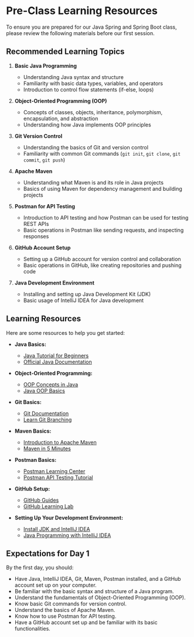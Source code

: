 # Pre-Class Learning Resources

To ensure you are prepared for our Java Spring and Spring Boot class, please review the following materials before our first session.

## Recommended Learning Topics

1. **Basic Java Programming**
   - Understanding Java syntax and structure
   - Familiarity with basic data types, variables, and operators
   - Introduction to control flow statements (if-else, loops)

2. **Object-Oriented Programming (OOP)**
   - Concepts of classes, objects, inheritance, polymorphism, encapsulation, and abstraction
   - Understanding how Java implements OOP principles

3. **Git Version Control**
   - Understanding the basics of Git and version control
   - Familiarity with common Git commands (`git init`, `git clone`, `git commit`, `git push`)

4. **Apache Maven**
   - Understanding what Maven is and its role in Java projects
   - Basics of using Maven for dependency management and building projects

5. **Postman for API Testing**
   - Introduction to API testing and how Postman can be used for testing REST APIs
   - Basic operations in Postman like sending requests, and inspecting responses

6. **GitHub Account Setup**
   - Setting up a GitHub account for version control and collaboration
   - Basic operations in GitHub, like creating repositories and pushing code

7. **Java Development Environment**
   - Installing and setting up Java Development Kit (JDK)
   - Basic usage of IntelliJ IDEA for Java development

## Learning Resources

Here are some resources to help you get started:

- **Java Basics:**
  - [Java Tutorial for Beginners](https://www.w3schools.com/java/)
  - [Official Java Documentation](https://docs.oracle.com/en/java/)

- **Object-Oriented Programming:**
  - [OOP Concepts in Java](https://www.geeksforgeeks.org/object-oriented-programming-oops-concept-in-java/)
  - [Java OOP Basics](https://www.javatpoint.com/java-oops-concepts)

- **Git Basics:**
  - [Git Documentation](https://git-scm.com/doc)
  - [Learn Git Branching](https://learngitbranching.js.org/)

- **Maven Basics:**
  - [Introduction to Apache Maven](https://maven.apache.org/what-is-maven.html)
  - [Maven in 5 Minutes](https://maven.apache.org/guides/getting-started/maven-in-five-minutes.html)

- **Postman Basics:**
  - [Postman Learning Center](https://learning.postman.com/docs/getting-started/introduction/)
  - [Postman API Testing Tutorial](https://www.guru99.com/postman-tutorial.html)

- **GitHub Setup:**
  - [GitHub Guides](https://guides.github.com/)
  - [GitHub Learning Lab](https://lab.github.com/)

- **Setting Up Your Development Environment:**
  - [Install JDK and IntelliJ IDEA](https://www.jetbrains.com/idea/download/)
  - [Java Programming with IntelliJ IDEA](https://www.jetbrains.com/help/idea/java.html)

## Expectations for Day 1

By the first day, you should:

- Have Java, IntelliJ IDEA, Git, Maven, Postman installed, and a GitHub account set up on your computer.
- Be familiar with the basic syntax and structure of a Java program.
- Understand the fundamentals of Object-Oriented Programming (OOP).
- Know basic Git commands for version control.
- Understand the basics of Apache Maven.
- Know how to use Postman for API testing.
- Have a GitHub account set up and be familiar with its basic functionalities.


